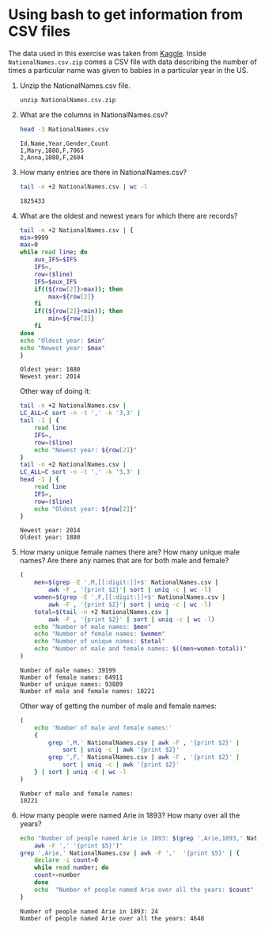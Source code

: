 # Using bash to get information from CSV files

The data used in this exercise was taken from
[Kaggle](https://www.kaggle.com/kaggle/us-baby-names). Inside
`NationalNames.csv.zip` comes a CSV file with data describing the number of
times a particular name was given to babies in a particular year in the US.


1. Unzip the NationalNames.csv file.

    ```
    unzip NationalNames.csv.zip
    ```

1. What are the columns in NationalNames.csv?

    ```bash
    head -3 NationalNames.csv
    ```
    ```
    Id,Name,Year,Gender,Count
    1,Mary,1880,F,7065
    2,Anna,1880,F,2604
    ```

1. How many entries are there in NationalNames.csv?

    ```bash
    tail -n +2 NationalNames.csv | wc -l
    ```
    ```
    1825433
    ```

1. What are the oldest and newest years for which there are records?

    ```bash
    tail -n +2 NationalNames.csv | {
    min=9999
    max=0
    while read line; do
        aux_IFS=$IFS
        IFS=,
        row=($line)
        IFS=$aux_IFS
        if((${row[2]}>max)); then
            max=${row[2]}
        fi
        if((${row[2]}<min)); then
            min=${row[2]}
        fi
    done
    echo "Oldest year: $min"
    echo "Newest year: $max"
    }
    ```
    ```
    Oldest year: 1880
    Newest year: 2014
    ```

    Other way of doing it:
    ```bash
    tail -n +2 NationalNames.csv |
    LC_ALL=C sort -n -t ',' -k '3,3' |
    tail -1 | {
        read line
        IFS=,
        row=($line)
        echo "Newest year: ${row[2]}"
    }
    tail -n +2 NationalNames.csv |
    LC_ALL=C sort -n -t ',' -k '3,3' |
    head -1 | {
        read line
        IFS=,
        row=($line)
        echo "Oldest year: ${row[2]}"
    }
    ```
    ```
    Newest year: 2014
    Oldest year: 1880
    ```

1. How many unique female names there are? How many unique male names? Are
there any names that are for both male and female?

    ```bash
    (
        men=$(grep -E ',M,[[:digit:]]+$' NationalNames.csv |
            awk -F , '{print $2}'| sort | uniq -c | wc -l)
        women=$(grep -E ',F,[[:digit:]]+$' NationalNames.csv |
            awk -F , '{print $2}'| sort | uniq -c | wc -l)
        total=$(tail -n +2 NationalNames.csv |
            awk -F , '{print $2}' | sort | uniq -c | wc -l)
        echo "Number of male names: $men"
        echo "Number of female names: $women"
        echo "Number of unique names: $total"
        echo "Number of male and female names: $((men+women-total))"
    )
    ```
    ```
    Number of male names: 39199
    Number of female names: 64911
    Number of unique names: 93889
    Number of male and female names: 10221
    ```

    Other way of getting the number of male and female names:
    ```bash
    (
        echo 'Number of male and female names:'
        {
            grep ',M,' NationalNames.csv | awk -F , '{print $2}' |
                sort | uniq -c | awk '{print $2}'
            grep ',F,' NationalNames.csv | awk -F , '{print $2}' |
                sort | uniq -c | awk '{print $2}'
        } | sort | uniq -d | wc -l
    )
    ```
    ```
    Number of male and female names:
    10221
    ```

1. How many people were named Arie in 1893? How many over all the years?

    ```bash
    echo "Number of people named Arie in 1893: $(grep ',Arie,1893,' NationalNames.csv |
        awk -F ',' '{print $5}')"
    grep ',Arie,' NationalNames.csv | awk -F ','  '{print $5}' | {
        declare -i count=0
        while read number; do
        count+=number
        done
        echo  "Number of people named Arie over all the years: $count"
    }
    ```
    ```
    Number of people named Arie in 1893: 24
    Number of people named Arie over all the years: 4648
    ```
